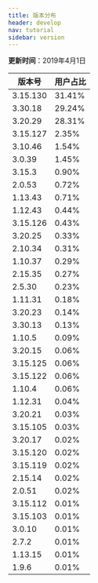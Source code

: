 ```yaml
---
title: 版本分布
header: develop
nav: tutorial
sidebar: version
---
```

**更新时间**：2019年4月1日

|版本号|用户占比|
|---|---|
|3.15.130|31.41%|
|3.30.18|29.24%|
|3.20.29|28.31%|
|3.15.127|2.35%|
|3.10.46|1.54%|
|3.0.39|1.45%|
|3.15.3|0.90%|
|2.0.53|0.72%|
|1.13.43|0.71%|
|1.12.43|0.44%|
|3.15.126|0.43%|
|3.20.25|0.33%|
|2.10.34|0.31%|
|1.10.37|0.29%|
|2.15.35|0.27%|
|2.5.30|0.23%|
|1.11.31|0.18%|
|3.20.23|0.14%|
|3.30.13|0.13%|
|1.10.5|0.09%|
|3.20.15|0.06%|
|3.15.125|0.06%|
|3.15.122|0.06%|
|1.10.4|0.06%|
|1.12.31|0.04%|
|3.20.21|0.03%|
|3.15.105|0.03%|
|3.20.17|0.02%|
|3.15.120|0.02%|
|3.15.119|0.02%|
|2.15.14|0.02%|
|2.0.51|0.02%|
|3.15.112|0.01%|
|3.15.103|0.01%|
|3.0.10|0.01%|
|2.7.2|0.01%|
|1.13.15|0.01%|
|1.9.6|0.01%|

